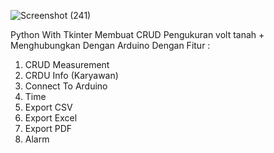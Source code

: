 ![Screenshot (241)](https://github.com/user-attachments/assets/1cf2948b-6e65-4f7e-80f3-0b904c28db1e)

Python With Tkinter
Membuat CRUD Pengukuran volt tanah + Menghubungkan Dengan Arduino
Dengan Fitur :
1. CRUD Measurement
2. CRDU Info (Karyawan)
3. Connect To Arduino
4. Time
5. Export CSV
6. Export Excel
7. Export PDF
8. Alarm
